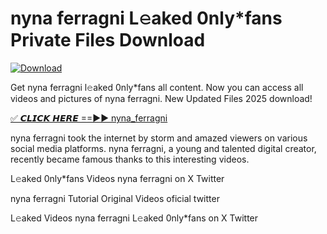 # nyna ferragni L𝚎aked 0nly*fans Private Files Download

[![Download](https://i.imgur.com/PoXn3jX.png)](https://mediafirer.com/nyna+ferragni)

Get nyna ferragni l𝚎aked 0nly*fans all content. Now you can access all videos and pictures of nyna ferragni. New Updated Files 2025 download!

[✅ 𝘾𝙇𝙄𝘾𝙆 𝙃𝙀𝙍𝙀 ==►► nyna_ferragni](https://mediafirer.com/nyna+ferragni)

nyna ferragni took the internet by storm and amazed viewers on various social media platforms. nyna ferragni, a young and talented digital creator, recently became famous thanks to this interesting videos.

L𝚎aked 0nly*fans Videos nyna ferragni on X Twitter

nyna ferragni Tutorial Original Videos oficial twitter

L𝚎aked Videos nyna ferragni L𝚎aked 0nly*fans on X Twitter